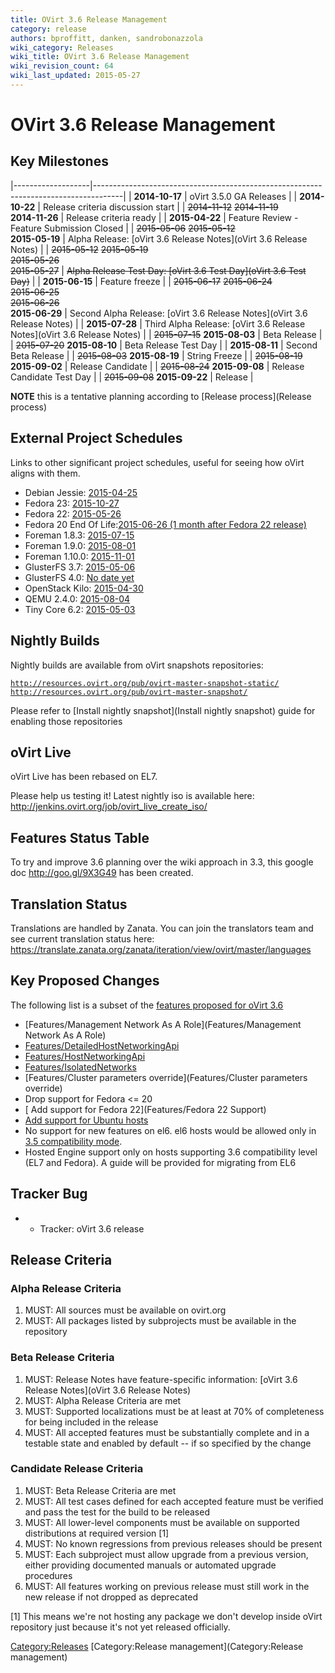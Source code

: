```yaml
---
title: OVirt 3.6 Release Management
category: release
authors: bproffitt, danken, sandrobonazzola
wiki_category: Releases
wiki_title: OVirt 3.6 Release Management
wiki_revision_count: 64
wiki_last_updated: 2015-05-27
---
```


# OVirt 3.6 Release Management

## Key Milestones

|-------------------|-------------------------------------------------------------------------------------|
| **2014-10-17**    | oVirt 3.5.0 GA Releases                                                             |
| **2014-10-22**    | Release criteria discussion start                                                   |
| <s>2014-11-12</s> 
 <s>2014-11-19</s>  
 **2014-11-26**     | Release criteria ready                                                              |
| **2015-04-22**    | Feature Review - Feature Submission Closed                                          |
| <s>2015-05-06</s> 
 <s>2015-05-12</s>  
 **2015-05-19**     | Alpha Release: [oVirt 3.6 Release Notes](oVirt 3.6 Release Notes)        |
| <s>2015-05-12</s> 
 <s>2015-05-19</s>  
 <s>2015-05-26</s>  
 <s>2015-05-27</s>  | <s>Alpha Release Test Day: [oVirt 3.6 Test Day](oVirt 3.6 Test Day)</s>  |
| **2015-06-15**    | Feature freeze                                                                      |
| <s>2015-06-17</s> 
 <s>2015-06-24</s>  
 <s>2015-06-25</s>  
 <s>2015-06-26</s>  
 **2015-06-29**     | Second Alpha Release: [oVirt 3.6 Release Notes](oVirt 3.6 Release Notes) |
| **2015-07-28**    | Third Alpha Release: [oVirt 3.6 Release Notes](oVirt 3.6 Release Notes)  |
| <s>2015-07-15</s> 
 **2015-08-03**     | Beta Release                                                                        |
| <s>2015-07-20</s> 
 **2015-08-10**     | Beta Release Test Day                                                               |
| **2015-08-11**    | Second Beta Release                                                                 |
| <s>2015-08-03</s> 
 **2015-08-19**     | String Freeze                                                                       |
| <s>2015-08-19</s> 
 **2015-09-02**     | Release Candidate                                                                   |
| <s>2015-08-24</s> 
 **2015-09-08**     | Release Candidate Test Day                                                          |
| <s>2015-09-08</s> 
 **2015-09-22**     | Release                                                                             |

**NOTE** this is a tentative planning according to [Release process](Release process)

## External Project Schedules

Links to other significant project schedules, useful for seeing how oVirt aligns with them.

*   Debian Jessie: [2015-04-25](https://lists.debian.org/debian-devel-announce/2015/03/msg00016.html)
*   Fedora 23: [2015-10-27](https://fedoraproject.org/wiki/Releases/23/Schedule)
*   Fedora 22: [2015-05-26](https://fedoraproject.org/wiki/Releases/22/Schedule)
*   Fedora 20 End Of Life:[2015-06-26 (1 month after Fedora 22 release)](https://fedoraproject.org/wiki/Releases/22/Schedule)
*   Foreman 1.8.3: [2015-07-15](http://projects.theforeman.org/rb/releases/foreman)
*   Foreman 1.9.0: [2015-08-01](http://projects.theforeman.org/rb/releases/foreman)
*   Foreman 1.10.0: [2015-11-01](http://projects.theforeman.org/rb/releases/foreman)
*   GlusterFS 3.7: [2015-05-06](http://www.gluster.org/community/documentation/index.php/Planning37)
*   GlusterFS 4.0: [No date yet](http://www.gluster.org/community/documentation/index.php/Planning40)
*   OpenStack Kilo: [2015-04-30](https://wiki.openstack.org/wiki/Kilo_Release_Schedule)
*   QEMU 2.4.0: [2015-08-04](http://wiki.qemu.org/Planning/2.4)
*   Tiny Core 6.2: [2015-05-03](http://forum.tinycorelinux.net/index.php/topic,18359.msg111886.html#msg111886)

## Nightly Builds

Nightly builds are available from oVirt snapshots repositories:

[`http://resources.ovirt.org/pub/ovirt-master-snapshot-static/`](http://resources.ovirt.org/pub/ovirt-master-snapshot-static/)
[`http://resources.ovirt.org/pub/ovirt-master-snapshot/`](http://resources.ovirt.org/pub/ovirt-master-snapshot/)

Please refer to [Install nightly snapshot](Install nightly snapshot) guide for enabling those repositories

## oVirt Live

oVirt Live has been rebased on EL7.

Please help us testing it! Latest nightly iso is available here: <http://jenkins.ovirt.org/job/ovirt_live_create_iso/>

## Features Status Table

To try and improve 3.6 planning over the wiki approach in 3.3, this google doc <http://goo.gl/9X3G49> has been created.

## Translation Status

Translations are handled by Zanata. You can join the translators team and see current translation status here:
<https://translate.zanata.org/zanata/iteration/view/ovirt/master/languages>

## Key Proposed Changes

The following list is a subset of the [features proposed for oVirt 3.6](http://www.ovirt.org/Category:OVirt_3.6_Proposed_Feature)

*   [Features/Management Network As A Role](Features/Management Network As A Role)
*   [Features/DetailedHostNetworkingApi](Features/DetailedHostNetworkingApi)
*   [Features/HostNetworkingApi](Features/HostNetworkingApi)
*   [Features/IsolatedNetworks](Features/IsolatedNetworks)
*   [Features/Cluster parameters override](Features/Cluster parameters override)
*   Drop support for Fedora <= 20
*   [ Add support for Fedora 22](Features/Fedora 22 Support)
*   [ Add support for Ubuntu hosts](Features/Debian_support_for_hosts)
*   No support for new features on el6. el6 hosts would be allowed only in [3.5 compatibility mode](http://lists.ovirt.org/pipermail/users/2014-September/027421.html).
*   Hosted Engine support only on hosts supporting 3.6 compatibility level (EL7 and Fedora). A guide will be provided for migrating from EL6

## Tracker Bug

*   - Tracker: oVirt 3.6 release

## Release Criteria

### Alpha Release Criteria

1.  MUST: All sources must be available on ovirt.org
2.  MUST: All packages listed by subprojects must be available in the repository

### Beta Release Criteria

1.  MUST: Release Notes have feature-specific information: [oVirt 3.6 Release Notes](oVirt 3.6 Release Notes)
2.  MUST: Alpha Release Criteria are met
3.  MUST: Supported localizations must be at least at 70% of completeness for being included in the release
4.  MUST: All accepted features must be substantially complete and in a testable state and enabled by default -- if so specified by the change

### Candidate Release Criteria

1.  MUST: Beta Release Criteria are met
2.  MUST: All test cases defined for each accepted feature must be verified and pass the test for the build to be released
3.  MUST: All lower-level components must be available on supported distributions at required version [1]
4.  MUST: No known regressions from previous releases should be present
5.  MUST: Each subproject must allow upgrade from a previous version, either providing documented manuals or automated upgrade procedures
6.  MUST: All features working on previous release must still work in the new release if not dropped as deprecated

[1] This means we're not hosting any package we don't develop inside oVirt repository just because it's not yet released officially.

<Category:Releases> [Category:Release management](Category:Release management)
